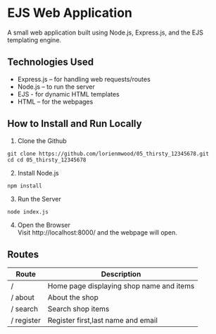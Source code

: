 # EJS Web Application

A small web application built using Node.js, Express.js, and the EJS templating engine.

## Technologies Used

- Express.js – for handling web requests/routes
- Node.js – to run the server
- EJS - for dynamic HTML templates
- HTML – for the webpages

## How to Install and Run Locally

1. Clone the Github

```
git clone https://github.com/lorienmwood/05_thirsty_12345678.git
cd cd 05_thirsty_12345678
```

2. Install Node.js

```
npm install
```

3. Run the Server

```
node index.js
```

4. Open the Browser \
   Visit http://localhost:8000/ and the webpage will open.

## Routes

| Route      | Description                              |
| ---------- | ---------------------------------------- |
| /          | Home page displaying shop name and items |
| / about    | About the shop                           |
| / search   | Search shop items                        |
| / register | Register first,last name and email       |
